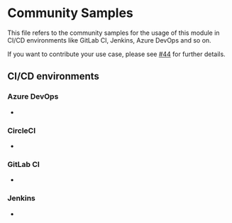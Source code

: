 # Community Samples

This file refers to the community samples for the usage of this module in CI/CD environments like GitLab CI, Jenkins, Azure DevOps and so on.

If you want to contribute your use case, please see [#44][i44] for further details.

## CI/CD environments

### Azure DevOps
-

### CircleCI
-

### GitLab CI
-

### Jenkins
-


[i44]: https://github.com/PDMLab/docker-compose/issues/44
